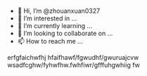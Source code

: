 - 👋 Hi, I’m @zhouanxuan0327
- 👀 I’m interested in ...
- 🌱 I’m currently learning ...
- 💞️ I’m looking to collaborate on ...
- 📫 How to reach me ...

<!---
zhouanxuan0327/zhouanxuan0327 is a ✨ special ✨ repository because its `README.md` (this file) appears on your GitHub profile.
You can click the Preview link to take a look at your changes.
--->
erfgfaichwfhj  hfaifhawf/fgwudhf/gwuruajcvw
wsadfcghw/fyhwfhw.fwhfiwr/gfffuhgwhiig
fw

